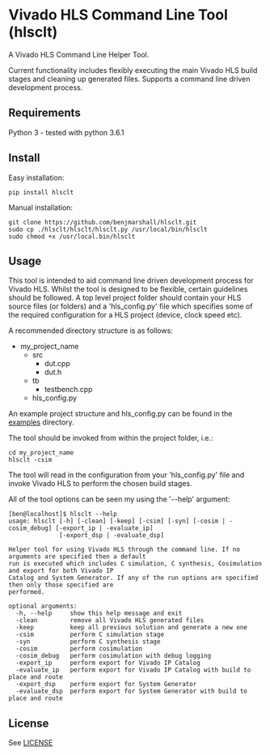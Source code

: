 # Vivado HLS Command Line Tool (hlsclt)
A Vivado HLS Command Line Helper Tool.

Current functionality includes flexibly executing the main Vivado HLS build stages and cleaning up generated files. Supports a command line driven development process.

## Requirements
Python 3 - tested with python 3.6.1

## Install
Easy installation:
```Shell
pip install hlsclt
```

Manual installation:
```Shell
git clone https://github.com/benjmarshall/hlsclt.git
sudo cp ./hlsclt/hlsclt/hlsclt.py /usr/local/bin/hlsclt
sudo chmod +x /usr/local.bin/hlsclt
```

## Usage
This tool is intended to aid command line driven development process for Vivado HLS. Whilst the tool is designed to be flexible, certain guidelines should be followed. A top level project folder should contain your HLS source files (or folders) and a 'hls_config.py' file which specifies some of the required configuration for a HLS project (device, clock speed etc).

A recommended directory structure is as follows:

- my_project_name
  - src
    - dut.cpp
    - dut.h
  - tb
    - testbench.cpp
  - hls_config.py

An example project structure and hls_config.py can be found in the [examples](hlsclt/examples) directory.

The tool should be invoked from within the project folder, i.e.:
```Shell
cd my_project_name
hlsclt -csim
```

The tool will read in the configuration from your 'hls_config.py' file and invoke Vivado HLS to perform the chosen build stages.

All of the tool options can be seen my using the '--help' argument:

```
[ben@localhost]$ hlsclt --help
usage: hlsclt [-h] [-clean] [-keep] [-csim] [-syn] [-cosim | -cosim_debug] [-export_ip | -evaluate_ip]
              [-export_dsp | -evaluate_dsp]

Helper tool for using Vivado HLS through the command line. If no arguments are specified then a default
run is executed which includes C simulation, C synthesis, Cosimulation and export for both Vivado IP
Catalog and System Generator. If any of the run options are specified then only those specified are
performed.

optional arguments:
  -h, --help     show this help message and exit
  -clean         remove all Vivado HLS generated files
  -keep          keep all previous solution and generate a new one
  -csim          perform C simulation stage
  -syn           perform C synthesis stage
  -cosim         perform cosimulation
  -cosim_debug   perform cosimulation with debug logging
  -export_ip     perform export for Vivado IP Catalog
  -evaluate_ip   perform export for Vivado IP Catalog with build to place and route
  -export_dsp    perform export for System Generator
  -evaluate_dsp  perform export for System Generator with build to place and route
```

## License

See [LICENSE](LICENSE)
